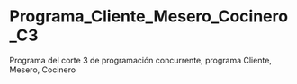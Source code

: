 # Programa_Cliente_Mesero_Cocinero_C3
Programa del corte 3 de programación concurrente, programa Cliente, Mesero, Cocinero

